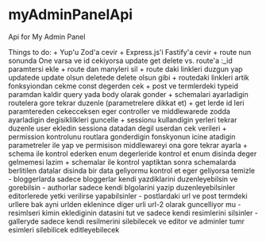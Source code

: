 # myAdminPanelApi
Api for My Admin Panel

Things to do:
    + Yup'u Zod'a cevir
    + Express.js'i Fastify'a cevir
    + route nun sonunda One varsa ve id cekiyorsa update get delete vs. route'a :_id paramtersi ekle
    + route dan manyleri sil
    + route daki linkleri duzgun yap updatede update olsun deletede delete olsun gibi
    + routedaki linkleri artik fonksyiondan cekme const degerden cek
    + post ve termlerdeki typeid paramdan kaldir query yada body olarak gonder
    + schemalari ayarladigin routelera gore tekrar duzenle (parametrelere dikkat et)
    + get lerde id leri paramtereden cekecceksen eger controller ve middlewarede zodda ayarladigin degisiklilkleri guncelle
    + sessionu kullandigin yerleri tekrar duzenle user ekledin sessiona datadan degil userdan cek verileri
    + permission kontrolunu routlara gonderdigin fonskyonun icine atadigin parametreler ile yap ve permisison middlewareyi ona gore tekrar ayarla
    + schema ile kontrol ederken enum degerleride kontrol et enum disinda deger gelmemesi lazim
    + schemalar ile kontrol yaptiktan sonra schemalarda berlitilen datalar disinda bir data geliyormu kontrol et eger geliyorsa temizle
    - bloggerlarda sadece bloggerlar kendi yazdiklarini duzenleyebilsin ve gorebilsin
    - authorlar sadece kendi blgolarini yazip duzenleyebilsinler editorlerede yetki verilirse yapabilsinler
    - postlardaki url ve post termdeki urllere bak ayni urlden eklenince diger urli url-2 olarak guncelliyor mu
    - resimlseri kimin eklediginin datasini tut ve sadece kendi resimlerini silsinler
    - galleryde sadece kendi resilmerini silebilecek ve editor ve adminler tumr esimleri silebilicek editleyebilecek
